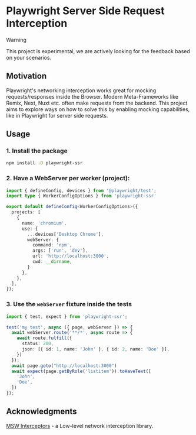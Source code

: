 # Playwright Server Side Request Interception

> [!WARNING]
This project is experimental, we are actively looking for the feedback based on your scenarios.

## Motivation

Playwright's networking interception works great for mocking requests/responses inside the Browser. Modern Meta-Frameworks like Remix, Next, Nuxt etc. often make requests from the backend. This project aims to explore ways on how to solve this by enabling mocking capabilities, like in Playwright for server side requests.

## Usage

### 1. Install the package

```bash
npm install -D playwright-ssr
```

### 2. Have a WebServer per worker (project):

```ts
import { defineConfig, devices } from '@playwright/test';
import type { WorkerConfigOptions } from 'playwright-ssr'

export default defineConfig<WorkerConfigOptions>({
  projects: [
    {
      name: 'chromium',
      use: {
        ...devices['Desktop Chrome'],
        webServer: {
          command: 'npm',
          args: ['run', 'dev'],
          url: 'http://localhost:3000',
          cwd: __dirname,
        }
      },
    },
  ],
});
```

### 3. Use the `webServer` fixture inside the tests

```ts
import { test, expect } from 'playwright-ssr';

test('my test', async ({ page, webServer }) => {
  await webServer.route('**/*', async route => {
    await route.fulfill({
      status: 200,
      json: [{ id: 1, name: 'John' }, { id: 2, name: 'Doe' }],
    })
  });
  await page.goto("http://localhost:3000")
  await expect(page.getByRole('listitem')).toHaveText([
    'John',
    'Doe',
  ])
});
```

## Acknowledgments

[MSW Interceptors](https://github.com/mswjs/interceptors/) - a Low-level network interception library.
